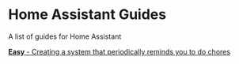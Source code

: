 # Home Assistant Guides
A list of guides for Home Assistant

[**Easy** - Creating a system that periodically reminds you to do chores](guides/periodic_reminders/README.md)
